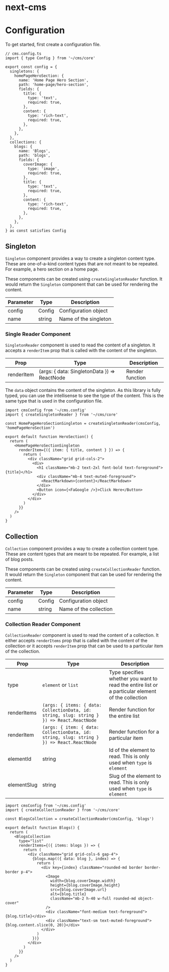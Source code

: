 # next-cms

# Configuration

To get started, first create a configuration file.

```tsx
// cms.config.ts
import { type Config } from '~/cms/core'

export const config = {
  singletons: {
    homePageHeroSection: {
      name: 'Home Page Hero Section',
      path: 'home-page/hero-section',
      fields: {
        title: {
          type: 'text',
          required: true,
        },
        content: {
          type: 'rich-text',
          required: true,
        },
      },
    },
  },
  collections: {
    blogs: {
      name: 'Blogs',
      path: 'blogs',
      fields: {
        coverImage: {
          type: 'image',
          required: true,
        },
        title: {
          type: 'text',
          required: true,
        },
        content: {
          type: 'rich-text',
          required: true,
        },
      },
    },
  },
} as const satisfies Config
```

## Singleton

`Singleton` component provides a way to create a singleton content type. These are one-of-a-kind content types that are not meant to be repeated. For example, a hero section on a home page.

These components can be created using `createSingletonReader` function. It would return the `Singleton` component that can be used for rendering the content.

| Parameter | Type   | Description           |
| --------- | ------ | --------------------- |
| config    | Config | Configuration object  |
| name      | string | Name of the singleton |

### Single Reader Component

`SingletonReader` component is used to read the content of a singleton. It accepts a `renderItem` prop that is called with the content of the singleton.

| Prop       | Type                                         | Description     |
| ---------- | -------------------------------------------- | --------------- |
| renderItem | (args: { data: SingletonData }) => ReactNode | Render function |

The `data` object contains the content of the singleton. As this library is fully typed, you can use the intellisense to see the type of the content. This is the same type that is used in the configuration file.

```tsx
import cmsConfig from '~/cms.config'
import { createSingletonReader } from '~/cms/core'

const HomePageHeroSectionSingleton = createSingletonReader(cmsConfig, 'homePageHeroSection')

export default function HeroSection() {
  return (
    <HomePageHeroSectionSingleton
      renderItem={({ item: { title, content } }) => {
        return (
          <div className="grid grid-cols-2">
            <div>
              <h1 className="mb-2 text-2xl font-bold text-foreground">{title}</h1>
              <div className="mb-4 text-muted-foreground">
                <ReactMarkdown>{content}</ReactMarkdown>
              </div>
              <Button icon={<FaGoogle />}>Click Here</Button>
            </div>
          </div>
        )
      }}
    />
  )
}
```

## Collection

`Collection` component provides a way to create a collection content type. These are content types that are meant to be repeated. For example, a list of blog posts.

These components can be created using `createCollectionReader` function. It would return the `Singleton` component that can be used for rendering the content.

| Parameter | Type   | Description            |
| --------- | ------ | ---------------------- |
| config    | Config | Configuration object   |
| name      | string | Name of the collection |

### Collection Reader Component

`CollectionReader` component is used to read the content of a collection. It either accepts `renderItems` prop that is called with the content of the collection or it accepts `renderItem` prop that can be used to a particular item of the collection.

| Prop        | Type                                                                                       | Description                                                                                       |
| ----------- | ------------------------------------------------------------------------------------------ | ------------------------------------------------------------------------------------------------- |
| type        | `element` or `list`                                                                        | Type specifies whether you want to read the entire list or a particular element of the collection |
| renderItems | `(args: { items: { data: CollectionData, id: string, slug: string } }) => React.ReactNode` | Render function for the entire list                                                               |
| renderItem  | `(args: { item: { data: CollectionData, id: string, slug: string } }) => React.ReactNode`  | Render function for a particular item                                                             |
| elementId   | string                                                                                     | Id of the element to read. This is only used when `type` is `element`                             |
| elementSlug | string                                                                                     | Slug of the element to read. This is only used when `type` is `element`                           |

```tsx
import cmsConfig from '~/cms.config'
import { createCollectionReader } from '~/cms/core'

const BlogsCollection = createCollectionReader(cmsConfig, 'blogs')

export default function Blogs() {
  return (
    <BlogsCollection
      type="list"
      renderItems={({ items: blogs }) => {
        return (
          <div className="grid grid-cols-6 gap-4">
            {blogs.map(({ data: blog }, index) => {
              return (
                <div key={index} className="rounded-md border border-border p-4">
                  <Image
                    width={blog.coverImage.width}
                    height={blog.coverImage.height}
                    src={blog.coverImage.url}
                    alt={blog.title}
                    className="mb-2 h-40 w-full rounded-md object-cover"
                  />
                  <div className="font-medium text-foreground">{blog.title}</div>
                  <div className="text-sm text-muted-foreground">{blog.content.slice(0, 20)}</div>
                </div>
              )
            })}
          </div>
        )
      }}
    />
  )
}
```
